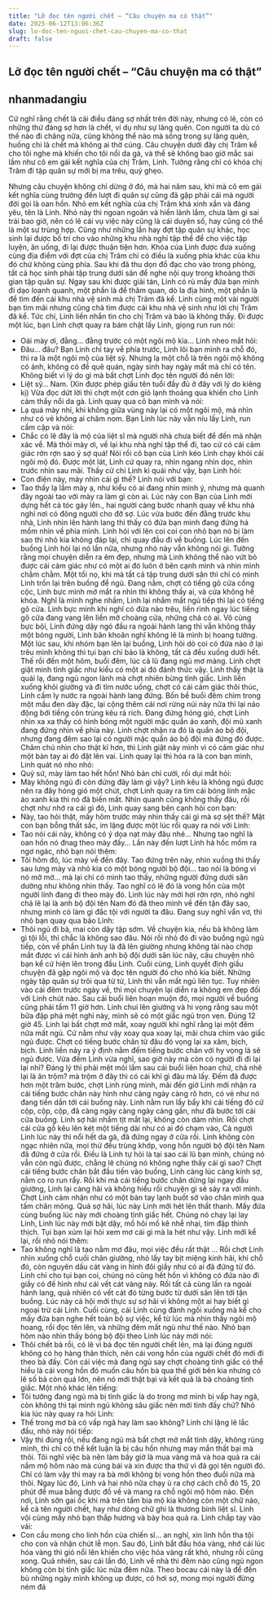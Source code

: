 ```yaml
---
title: "Lỡ đọc tên người chết – “Câu chuyện ma có thật”"
date: 2025-06-12T13:06:36Z
slug: lo-doc-ten-nguoi-chet-cau-chuyen-ma-co-that
draft: false
---
```


## Lỡ đọc tên người chết – “Câu chuyện ma có thật”

## nhanmadangiu

Cứ nghĩ rằng chết là cái điều đáng sợ nhất trên đời này, nhưng có lẽ, còn có những thứ đáng sợ hơn là chết, ví dụ như sự lãng quên.
Con người ta dù có thế nào đi chăng nữa, cũng không thể nào mà sống trong sự lãng quên, huống chi là chết mà không ai thờ cúng. Câu chuyện dưới đây chị Trâm kể cho tôi nghe mà khiến cho tôi nổi da gà, và thề sẽ không bao giờ mắc sai lầm như cô em gái kết nghĩa của chị Trâm, Linh. Tưởng rằng chỉ có khóa chị Trâm đi tập quân sự mới bị ma trêu, quỷ ghẹo.

Nhưng câu chuyện không chỉ dừng ở đó, mà hai năm sau, khi mà cô em gái kết nghĩa cùng trường đến lượt đi quân sự cũng đã gặp phải cái mà người đời gọi là oan hồn. Nhỏ em kết nghĩa của chị Trâm khá xinh xắn và đáng yêu, tên là Linh. Nhỏ này thì ngoan ngoãn và hiền lành lắm, chưa làm gì sai trái bao giờ, nên có lẽ cái vụ việc này cũng là cái duyên số, hay cũng có thể là một sự trùng hợp.
Cũng như những lần hay đợt tập quân sự khác, học sinh lại được bố trí cho vào những khu nhà nghỉ tập thể để cho việc tập luyện, ăn uống, đi lại được thuận tiện hơn. Khóa của Linh được đưa xuống cùng địa điểm với đợt của chị Trâm chỉ có điều là xuống phía khác của khu đó chứ không cùng phía. Sau khi đã thu dọn đồ đạc cho vào trong phòng, tất cả học sinh phải tập trung dưới sân để nghe nội quy trong khoảng thời gian tập quân sự.
Ngay sau khi được giải tán, Linh có rủ mấy đứa bạn mình đi dạo loanh quanh, một phần là để thăm quan, dò la địa hình, một phần là để tìm đến cái khu nhà vệ sinh mà chị Trâm đã kể. Linh cùng một vài người bạn tìm mãi nhưng cũng chả tìm được cái khu nhà vệ sinh như lời chị Trâm đã kể. Tức chí, Linh liền nhắn tin cho chị Trâm và bảo là không thấy. Đi được một lúc, bạn Linh chợt quay ra bám chặt lấy Linh, giọng run run nói:
- Oái mày ơi, đằng… đằng trước có một ngôi mộ kìa…
Linh nheo mắt hỏi:
- Đâu… đâu?
Bạn Linh chỉ tay về phía trước, Linh lôi bạn mình ra chỗ đó, thì ra là một ngôi mộ của liệt sỹ. Nhưng lạ một chỗ là trên ngôi mộ không có ảnh, không có đề quê quán, ngày sinh hay ngày mất mà chỉ có tên. Không biết vì lý do gì mà bất chợt Linh đọc tên người đó nên lời:
- Liệt sỹ… Nam. (Xin được phép giấu tên tuổi đầy đủ ở đây với lý do kiêng kị)
Vừa đọc dứt lời thì chợt một cơn gió lạnh thoảng qua khiến cho Linh cảm thấy nổi da gà. Linh quay qua cô bạn mình và nói:
- Lạ quá mày nhỉ, khi không giữa vùng này lại có một ngôi mộ, mà nhìn như có vẻ không ai chăm nom.
Bạn Linh lúc này vẫn níu lấy Linh, run cầm cập và nói:
- Chắc có lẽ đây là mộ của liệt sĩ mà người nhà chưa biết để đến mà nhận xác về. Mà thôi mày ơi, về lại khu nhà nghỉ tập thể đi, tao cứ có cái cảm giác rờn rợn sao ý sợ quá!
Nói rồi cô bạn của Linh kéo Linh chạy khỏi cái ngôi mộ đó. Được một lát, Linh cứ quay ra, nhìn ngang nhìn dọc, nhìn trước nhìn sau mãi. Thấy cử chỉ Linh kì quái như vậy, bạn Linh hỏi:
- Con điên này, mày nhìn cái gì thế?
Linh nói với bạn:
- Tao thấy lạ lắm mày ạ, như kiểu có ai đang nhìn mình ý, nhưng mà quanh đây ngoài tao với mày ra làm gì còn ai.
Lúc này con Bạn của Linh mới dựng hết cả tóc gáy lên., hai người càng bước nhanh quay về khu nhà nghỉ nơi có đông người cho đỡ sợ. Lúc vừa bước đến đằng trước khu nhà, Linh nhìn lên hành lang thì thấy có đứa bạn mình đang đứng há mồm nhìn về phía mình. Linh hỏi với lên coi coi con nhỏ bạn nó bị làm sao thì nhỏ kia không đáp lại, chỉ quay đầu đi về buồng. Lúc lên đến buồng Linh hỏi lại nó lần nữa, nhưng nhỏ này vẫn không nói gì. Tưởng rằng mọi chuyện diễn ra êm đẹp, nhưng mà Linh không thể nào vứt bỏ được cái cảm giác như có một ai đó luôn ở bên cạnh mình và nhìn mình chằm chằm. Một tối nọ, khi mà tất cả tập trung dưới sân thì chỉ có mình Linh trốn lại trên buồng để ngủ. Đang nằm, chợt có tiếng gõ cửa cồng cộc, Linh bực mình mở mắt ra nhìn thì không thấy ai, và cửa không hề khóa. Nghĩ là mình nghe nhầm, Linh lại nhắm mắt ngủ tiếp thì lại có tiếng gõ cửa. Linh bực mình khi nghĩ có đứa nào trêu, liền rình ngay lúc tiếng gõ cửa đang vang lên liền mở choàng cửa, những chả có ai. Vô cùng bực bội, Linh đứng dậy ngó đầu ra ngoài hành lang thì vẫn không thấy một bóng người, Linh băn khoăn nghĩ không lẽ là mình bị hoang tưởng. Một lúc sau, khi nhóm bạn lên lại buồng, Linh hỏi dò coi có đứa nào ở lại trêu mình không thì tụi bạn chỉ bảo là không, tất cả đều xuống dưới hết.
Thế rồi đến một hôm, buổi đêm, lúc cả lũ đang ngủ mơ màng. Linh chợt giật mình tỉnh giấc như kiểu có một ai đó đánh thức vậy. Linh thấy thật là quái lạ, đang ngủ ngon lành mà chợt nhiên bừng tỉnh giấc. Linh liền xuống khỏi giường và đi tìm nước uống, chợt có cái cảm giác thôi thúc, Linh cầm ly nước ra ngoài hành lang đứng. Bốn bề buổi đêm chìm trong một mầu đen dày đặc, lại cộng thêm cái nơi rừng núi này nữa thì lại náo động bới tiếng côn trùng kêu rả rích. Đang đứng hóng gió, chợt Linh nhìn xa xa thấy có hình bóng một người mặc quần áo xanh, đội mũ xanh đang đứng nhìn về phía này. Linh chợt nhận ra đó là quần áo bộ đội, nhưng đang đêm sao lại có người mặc quần áo bộ đội mà đứng đó được. Chăm chú nhìn cho thật kĩ hơn, thì Linh giật nảy mình vì có cảm giác như một bàn tay ai đó đặt lên vai. Linh quay lại thì hóa ra là con bạn mình, Linh quát nó nho nhỏ:
- Quỷ sứ, mày làm tao hết hồn!
Nhỏ bản chỉ cười, rồi dụi mắt hỏi:
- Mày không ngủ đi còn đứng đây làm gì vậy?
Linh kêu là không ngủ được nên ra đây hóng gió một chút, chợt Linh quay ra tìm cái bóng lính mặc áo xanh kia thì nó đã biến mất. Nhìn quanh cũng không thấy đâu, rồi chợt như nhớ ra cái gì đó, Linh quay sang bên cạnh hỏi con bạn:
- Này, tao hỏi thật, mấy hôm trước mày nhìn thấy cái gì mà sợ sệt thế?
Mặt con bạn bỗng thất sắc, im lặng được một lúc rồi quay ra nói với Linh:
- Tao nói cái này, không có ý dọa nạt mày đâu nhé… Nhưng tao nghĩ là oan hồn nó đnag theo mày đấy…
Lần này đến lượt Linh há hốc mồm ra ngơ ngác, nhỏ bạn nói thêm:
- Tôi hôm đó, lúc mày về đến đây. Tao đứng trên này, nhìn xuống thì thấy sau lưng mày và nhỏ kia có một bóng người bộ đội… tao nói là bóng vì nó mở mờ… mà lại chỉ có mình tao thấy, những người đứng dưới sân dường như không nhìn thấy. Tao nghĩ có lẽ đó là vong hồn của một người lính đang đi theo mày đó.
Linh lúc này mới hơi rờn rợn, nhỏ nghĩ chả lẽ lại là anh bộ đội tên Nam đó đã theo mình về đến tận đây sao, nhưng mình có làm gì đắc tội với người ta đâu. Đang suy nghĩ vẩn vơ, thì nhỏ bạn quay qua bảo Linh:
- Thôi ngủ đi bà, mai còn dậy tập sớm. Về chuyện kia, nếu bà không làm gì tội lỗi, thì chắc là không sao đâu.
Nói rồi nhỏ đó đi vào buồng ngủ ngủ tiếp, còn về phần Linh tuy là đã lên giường nhưng không tài nào chợp mắt được vì cái hình ảnh anh bộ đội dưới sân lúc nãy, câu chuyện nhỏ bạn kể cứ hiện lên trong đầu Linh. Cuối cùng, Linh quyết định giấu chuyện đã gặp ngôi mộ và đọc tên người đó cho nhỏ kia biết.
Những ngày tập quân sự trôi qua từ từ, Linh thì vẫn mất ngủ liên tục. Tuy nhiên vào cái đêm trước ngày về, thì mọi chuyện lại diễn ra không em đẹp đối với Linh chút nào. Sau cái buổi liên hoạn muộn đó, mọi người về buồng cũng phải tầm 11 giờ hơn. Linh chui lên giường và hi vọng rằng sau một bữa đập phá mệt nghỉ này, mình sẽ có một giấc ngủ trọn vẹn. Đúng 12 giờ 45. Linh lại bất chợt mở mắt, xoay người khi nghĩ rằng lại một đêm nữa mất ngủ. Cứ nằm như vậy xoay qua xoay lại, mãi chưa chìm vào giấc ngủ được. Chợt có tiếng bước chân từ đâu đó vọng lại xa xăm, bịch, bịch. Linh liền nảy ra ý định nằm đếm tiếng bước chân với hy vọng là sẽ ngủ được. Vừa đếm Linh vừa nghĩ, sao giờ này mà còn có người đi đi lại lại nhỉ? Đáng lý thì phải mệt mỏi lắm sau cái buổi liên hoan chứ, chả nhẽ lại là ăn trộm? mà trộm ở đây thì có cái khỉ gì đâu mà lấy. Đếm đã được hơn một trăm bước, chợt Linh rùng mình, mãi đến giờ Linh mới nhận ra cái tiếng bước chân này hình như càng ngày càng rõ hơn, có vẻ như nó đang tiến dần tới cái buồng này. Linh nằm run lẩy bẩy khi cái tiếng đó cứ cộp, cộp, cộp, đã càng ngày càng ngày càng gần, như đã bước tới cái cửa buồng. Linh sợ hãi nhắm tịt mắt lại, không còn dám nhìn. Rồi chợt cái cửa gỗ kêu lên két một tiếng dài như có ai đó chạm vào, Cả người Linh lúc này thì nổi hết da gà, đã đứng ngay ở cửa rồi. Linh không còn ngạc nhiên nữa, mọi thứ đều trùng khớp, vong hồn người bộ đội tên Nam đã đứng ở cửa rồi. Điều là Linh tự hỏi là tại sao cái lũ bạn mình, chúng nó vẫn còn ngủ được, chẳng lẽ chúng nó không nghe thấy cái gì sao? Chợt cái tiếng bước chân bắt đầu tiến vào buồng, Linh càng lúc càng kinh sợ, nằm co ro run rẩy. Rồi khi mà cái tiếng bước chân dừng lại ngay đầu giường, Linh lại càng hãi và không hiểu rồi chuyện gì sẽ sảy ra với mình. Chợt Linh cảm nhận như có một bàn tay lạnh buốt sờ vào chân mình qua tấm chăn mỏng. Quá sợ hãi, lúc này Linh mới hét lên thất thanh. Mấy đứa cùng buồng lúc này mới choàng tỉnh giấc hết. Chúng nó chạy lại lay Linh, Linh lúc này mới bật dậy, mồ hôi mồ kê nhễ nhại, tim đập thình thịch. Tụi bạn xúm lại hỏi xem mơ cái gì mà la hét như vậy. Linh mới kể lại, rồi nhỏ nói thêm:
- Tao không nghĩ là tao nằm mơ đâu, mọi việc đều rất thật …
Rồi chợt Linh nhìn xuống chỗ cuối chân giường, nhỏ lấy tay bịt miệng kinh hãi, khi chỗ đó, còn nguyên dấu cát vàng in hình đôi giầy như có ai đã đứng từ đó. Linh chỉ cho tụi bạn coi, chúng nó cũng hết hồn vì không có đứa nào đi giầy có đế hình như cái vết cát vàng này. Rồi tất cả cùng lần ra ngoài hành lang, quả nhiên có vết cát đó từng bước từ dưới sân lên tới tận buồng. Lúc này cả hội mới thực sự sợ hãi vì không một ai hay biết gì ngoại trừ cái Linh. Cuối cùng, cái Linh cùng đành ngồi xuống mà kể cho mấy đứa bạn nghe hết toàn bộ sự việc, kể từ lúc mà nhìn thấy ngôi mộ hoang, rồi đọc tên lên, và những đêm mất ngủ như thế nào. Nhỏ bạn hôm nào nhìn thấy bóng bộ đội theo Linh lúc này mới nói:
- Thôi chết bà rồi, có lẽ vì bà đọc tên người chết lên, mà lại đúng người không có họ hàng thân thích, nên cái vong hồn của người chết đó mới đi theo bà đấy. Còn cái việc mà đang ngủ say chợt choàng tỉnh giấc có thể hiểu là cái vong hồn đó muốn câu hồn bà qua thế giới bên kia nhưng có lẽ số bà còn quá lớn, nên nó mới thật bại và kết quả là bà choàng tỉnh giấc.
Một nhỏ khác lên tiếng:
- Tôi tưởng đang ngủ mà bị tỉnh giấc là do trong mơ mình bị vấp hay ngã, còn không thì tại mình ngủ không sâu giấc nên mới tỉnh đấy chứ?
Nhỏ kia lúc này quay ra hỏi Linh:
- Thế trong mơ bà có vấp ngã hay làm sao không?
Linh chỉ lặng lẽ lắc đầu, nhỏ này nói tiếp:
- Vậy thì đúng rồi, nếu đang ngủ mà bất chợt mở mắt tỉnh dậy, không rùng mình, thì chỉ có thể kết luận là bị câu hồn nhưng may mắn thất bại mà thôi. Tôi nghĩ việc bà nên làm bây giờ là mua vàng mã và hoa quả ra cái nắm mộ hôm nào mà cúng bái và xin được tha thứ vì đã gọi tên người đó. Chỉ có làm vậy thì may ra bà mới không bị vong hồn theo đuổi nữa mà thôi.
Ngay lúc đó, Linh và hai nhỏ nữa chạy ù ra chợ cách chỗ đó 15, 20 phút để mua bằng được đồ về và mang ra chỗ ngôi mộ hôm nào. Đến nơi, Linh sởn gai ốc khi mà trên tấm bia mộ kia không còn một chữ nào, kể cả tên người chết, hay như dòng chữ ghi là thương binh liệt sĩ. Linh vội cùng mấy nhỏ bạn thắp hương và bày hoa quả ra. Linh chắp tay vào vái:
- Con cầu mong cho linh hồn của chiến sĩ… an nghỉ, xin linh hồn tha tội cho con và nhận chút lễ mọn.
Sau đó, Linh bắt đầu hóa vàng, nhớ cái lúc hóa vàng thì gió nổi lên khiến cho việc hóa vàng rất khó, nhưng rồi cũng xong. Quả nhiên, sau cái lần đó, Linh về nhà thì đêm nào cũng ngủ ngon không còn bị tỉnh giấc lúc nửa đêm nữa.
Theo bocau​ ​cái này là để đền bù những ngày mình không up được, có hơi sợ, mong mọi người đừng ném đá​